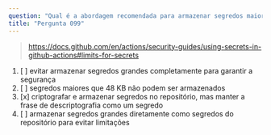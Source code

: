 ```yaml
---
question: "Qual é a abordagem recomendada para armazenar segredos maiores que 48 KB?"
title: "Pergunta 099"
---
```


> https://docs.github.com/en/actions/security-guides/using-secrets-in-github-actions#limits-for-secrets
1. [ ] evitar armazenar segredos grandes completamente para garantir a segurança
1. [ ] segredos maiores que 48 KB não podem ser armazenados
1. [x] criptografar e armazenar segredos no repositório, mas manter a frase de descriptografia como um segredo
1. [ ] armazenar segredos grandes diretamente como segredos do repositório para evitar limitações
